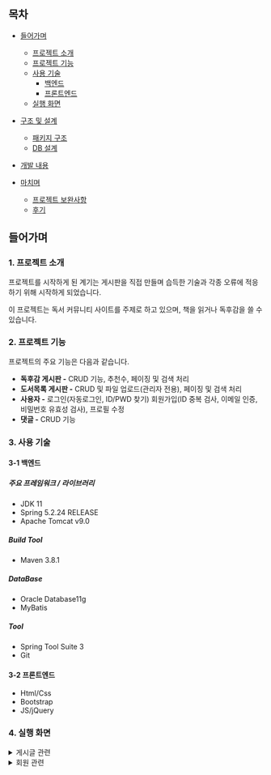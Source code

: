 ## 목차
- [들어가며](#들어가며)
  - [프로젝트 소개](#1-프로젝트-소개)    
  - [프로젝트 기능](#2-프로젝트-기능)    
  - [사용 기술](#3-사용-기술)   
     - [백엔드](#3-1-백엔드)
     - [프론트엔드](#3-2-프론트엔드)
  - [실행 화면](#4-실행-화면)   


- [구조 및 설계](#구조-및-설계)
  - [패키지 구조](#1-패키지-구조)
  - [DB 설계](#2-db-설계)

- [개발 내용](#개발-내용)

- [마치며](#마치며)
  - [프로젝트 보완사항](#1-프로젝트-보완사항)
  - [후기](#2-후기)

## 들어가며
### 1. 프로젝트 소개
프로젝트를 시작하게 된 계기는 게시판을 직접 만들며 습득한 기술과 각종 오류에 적응하기 위해 시작하게 되었습니다.

이 프로젝트는 독서 커뮤니티 사이트를 주제로 하고 있으며, 책을 읽거나 독후감을 쓸 수 있습니다.

### 2. 프로젝트 기능

프로젝트의 주요 기능은 다음과 같습니다.
- **독후감 게시판 -** CRUD 기능, 추천수, 페이징 및 검색 처리
- **도서목록 게시판 -** CRUD 및 파일 업로드(관리자 전용), 페이징 및 검색 처리
- **사용자 -** 로그인(자동로그인, ID/PWD 찾기) 회원가입(ID 중복 검사, 이메일 인증, 비밀번호 유효성 검사), 프로필 수정
- **댓글 -** CRUD 기능

### 3. 사용 기술

#### 3-1 백엔드

##### 주요 프레임워크 / 라이브러리
- JDK 11
- Spring 5.2.24 RELEASE
- Apache Tomcat v9.0

##### Build Tool
- Maven 3.8.1

##### DataBase
- Oracle Database11g
- MyBatis

##### Tool
- Spring Tool Suite 3
- Git

#### 3-2 프론트엔드
- Html/Css
- Bootstrap
- JS/jQuery

### 4. 실행 화면
<details>
  <summary>게시글 관련</summary>
  <div markdown="1">
    
  <b>1. 게시글 전체 목록</b>
  
  <img src="https://github.com/yoonclass/PrivateProject/assets/135006470/a4a6ae49-513f-421a-9c69-7c8996ba8047.png">
    
  <b>2. 게시글 조회</b>
  
  <img src="https://github.com/yoonclass/PrivateProject/assets/135006470/03a96b29-6514-4d59-a364-762505a9d3c1.png">
  <img src="https://github.com/yoonclass/PrivateProject/assets/135006470/32d4f799-5333-44a8-9cbb-a356b5d6363d.png">
  로그인과 상관없이 누구나 글은 조회할 수 있다.
  
  <b>3. 게시글 등록</b>
  
  <img src="https://github.com/yoonclass/PrivateProject/assets/135006470/2830a193-c86c-4d4e-bd74-92c51143d967.png">
  로그인 한 사용자만 새로운 글을 작성할 수 있고, 작성 후 목록 화면으로 redirect한다.

  <b>4. 게시글 수정</b>  
  
  <img src="https://github.com/yoonclass/PrivateProject/assets/135006470/c9c7c7af-3bc2-468e-acac-47c251ede52e.png">
  본인이 작성한 글만 변경을 눌러 수정할 수 있으며 관리자 admin은 삭제만 가능하다.
  <img src="https://github.com/yoonclass/PrivateProject/assets/135006470/2151d8bf-971b-47e2-a3e7-49869ca75ba6.png">
  제목과 내용만 수정할 수 있게 하고 수정 및 삭제할 경우 목록 화면으로 redirect 한다.   
  목록 버튼을 누를 시 목록 화면으로 돌아간다.

  <b>6. 게시글 검색 및 페이징</b>
  
  <img src="https://github.com/yoonclass/PrivateProject/assets/135006470/b3b633d6-544a-4010-a3db-881fe92df8dc.png">
  검색조건을 설정할 수 있다.
  <img src="https://github.com/yoonclass/PrivateProject/assets/135006470/a62bfcb1-f8d9-4cb3-8096-03b8e5fe565b.png">
  검색 키워드에 포함된 글을 모두 보여준다.
  페이지 이동, 게시물 조회할 때 검색조건 값이 유지된다.

  <b>7. 게시글 추천</b>
  
  게시글 추천 기능은 독후감 게시판에 있습니다.
  <img src="https://github.com/yoonclass/PrivateProject/assets/135006470/b114d9eb-34bf-466f-b8ba-68bb37d5b74b.png">
  <img src="https://github.com/yoonclass/PrivateProject/assets/135006470/9a1f9652-b388-4525-a198-8b6630348ce2.png">
  게시글 조회화면에서 추천을 할 수 있고 추천된 상태에서 추천취소를 할 수 있다.
  <img src="https://github.com/yoonclass/PrivateProject/assets/135006470/48889e8f-198d-45e6-94ac-3282bdd49217.png">

  <b>8. 파일 업로드</b>
  
  파일 업로드 기능은 도서목록 게시판에 있으며 관리자만 작업 가능하다.
  <img src="https://github.com/yoonclass/PrivateProject/assets/135006470/46b90aa8-cf13-4e10-9513-5e3fa7d72788.png">
  도서 등록 화면에서 파일 추가 및 삭제가 가능하다.(관리자 가능)
  <img src="https://github.com/yoonclass/PrivateProject/assets/135006470/46a718ec-511c-4e3e-b871-edc2b790c759.png">
  도서 수정 화면에서 기존 파일 및 새 파일에 대한 추가, 삭제가 가능하다.
  <img src="https://github.com/yoonclass/PrivateProject/assets/135006470/daa77c7e-26ed-4fbe-8035-0d8d9c203944.png">
  도서 조회 화면에서 파일을 다운로드 할 수 있다.(관리자, 회원 가능)
  </div>
 </details>

<details>
  <summary>회원 관련</summary>   
  <div markdown="1">
    
  <b>1. 회원가입</b>
  
  <img src="https://github.com/yoonclass/PrivateProject/assets/135006470/74c3fd1a-cf76-44c9-bae8-09166a8923c6.png">
  이용약관, 개인정보 수집에 동의할 경우 회원가입을 진행할 수 있다.
  <img src="https://github.com/yoonclass/PrivateProject/assets/135006470/4f265613-8dfa-482a-8361-7bbae322d204.png">
  <img src="https://github.com/yoonclass/PrivateProject/assets/135006470/d87e8d59-4c63-4aa4-90d8-dc9dc4480e3c.png">
  ID 중복 확인, 이메일 인증, 비밀번호 유효성 검사를 진행하며 완료 시 회원 정보를 저장하고
  메인 화면으로 리디렉트합니다.

  <b>2. 로그인</b>
  
  <img src="https://github.com/yoonclass/PrivateProject/assets/135006470/04b5c153-6e47-44ac-b8a8-c2c2269ebae1.png">
  자동 로그인 클릭 시 7일 동안 로그인이 유지됩니다.
  <img src="https://github.com/yoonclass/PrivateProject/assets/135006470/2552977e-a3fc-4cff-83b1-7d0797efdad6.png">
  로그인 실패 시 빨간 글씨로 안내 문구가 출력됩니다.
  로그인 실패 여부와 상관없이 아이디 찾기 및 비밀번호 재발급 화면으로 이동할 수 있습니다.
  <img src="https://github.com/yoonclass/PrivateProject/assets/135006470/c054435c-8843-48e1-a5aa-7e3b20d361fb.png">
  로그인에 성공하면 로그인 직전에 봤던 페이지로 이동하며 회원가입일 경우 접근이 거부됩니다.

  <b>3. ID/PWD 찾기</b>
  
  <img src="https://github.com/yoonclass/PrivateProject/assets/135006470/342792c8-9302-40be-bcdc-d7b1a532f268.png">
  회원가입 시 입력한 이메일로 아이디 및 임시 비밀번호 발급이 가능합니다.

  <b>4. 프로필 수정</b>
  
  </div>
</details>

    
